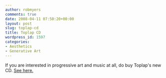 ```yaml
---
author: robmyers
comments: true
date: 2008-04-11 07:50:20+00:00
layout: post
slug: toplap-cd
title: Toplap CD
wordpress_id: 1597
categories:
- Aesthetics
- Generative Art
---
```


If you are interested in progressive art and music at all, do buy Toplap's new CD. [See here.](http://lurk.org/products-page/QCCCC)  


